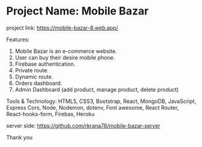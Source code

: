 # Project Name: Mobile Bazar

project link: https://mobile-bazar-8.web.app/

Features:

1. Mobile Bazar is an e-commerce website. 
2. User can buy their desire mobile phone.
3. Firebase authentication.
4. Private route.
5. Dynamic route.
6. Orders dashboard.
7. Admin Dashboard (add product, manage product, delete product)

Tools & Technology: HTML5, CSS3, Bootstrap, React, MongoDB, JavaScript, Express Cors, Node, Nodemon, dotenv,
                    Font awesome, React Router, React-hooks-form, Firebas, Heroku
                    
server side: https://github.com/rkrana78/mobile-bazar-server                   


Thank you
